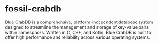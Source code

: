 # fossil-crabdb
Blue CrabDB is a comprehensive, platform-independent database system designed to streamline the management and storage of key-value pairs within namespaces. Written in C, C++, and Kotlin, Blue CrabDB is built to offer high performance and reliability across various operating systems.
